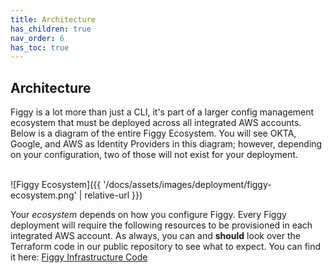 ```yaml
---
title: Architecture
has_children: true
nav_order: 6
has_toc: true
---
```


## Architecture

Figgy is a lot more than just a CLI, it's part of a larger config management ecosystem that must be deployed across
all integrated AWS accounts.  Below is a diagram of the entire Figgy Ecosystem. You will see OKTA, Google, 
and AWS as Identity Providers in this diagram; however, depending on your configuration, 
two of those will not exist for your deployment.

<br/>![Figgy Ecosystem]({{ '/docs/assets/images/deployment/figgy-ecosystem.png' | relative-url }})<br/>

Your _ecosystem_ depends on how you configure Figgy. Every Figgy deployment will require the following
resources to be provisioned in each integrated AWS account. As always, you can and **should** look over the Terraform
code in our public repository to see what to expect. You can find it here: 
<a href="https://github.com/mancej/figgy/tree/master/terraform/figgy" target="_blank">Figgy Infrastructure Code</a>


